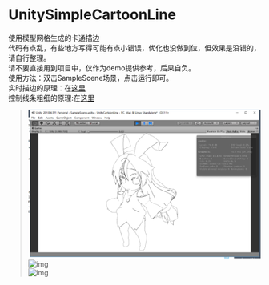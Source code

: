 # UnitySimpleCartoonLine
使用模型网格生成的卡通描边  
代码有点乱，有些地方写得可能有点小错误，优化也没做到位，但效果是没错的，请自行整理。  
请不要直接用到项目中，仅作为demo提供参考，后果自负。  
使用方法：双击SampleScene场景，点击运行即可。  
实时描边的原理：在[这里](https://www.cnblogs.com/lht666/p/11447199.html)  
控制线条粗细的原理:在[这里](https://www.cnblogs.com/lht666/p/12013323.html)  
> ![img](demo.png)  
> ![img](preview.gif)  
> ![img](preview2.gif)  